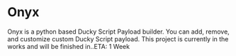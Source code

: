 # Onyx
Onyx is a python based Ducky Script Payload builder. You can add, remove, and customize custom Ducky Script payload. This project is currently in the works and will be finished in..ETA: 1 Week
